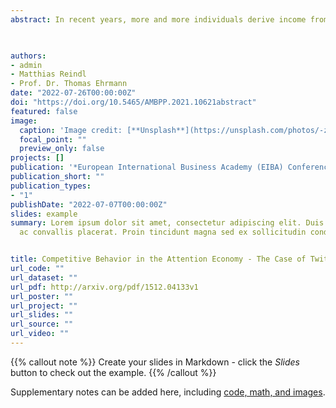 ```yaml
---
abstract: In recent years, more and more individuals derive income from online work, often relying on platforms to distribute their products and services. An interesting industry in that context is that of user-generated content platforms. To create maximum user attention, these platforms typically require their contributors to grant users free access to their content. Professional contributors can therefore only monetize their content subsequently (e.g. through advertisement deals), with the income potential being highly dependent on the user attention they create. To study the competitive behavior of these individual contributors, we use the live streaming platform Twitch, where users broadcast a diverse portfolio of entertaining and interactive live video content. In the absence of price competition, professional contributors (streamers) can only choose what type of content they offer and when to do so. Furthermore, streamers have complete information on the moves of their competitors and can adapt in a timely manner, whereas viewers face relatively low switching costs. In this context, we provide empirical results, showing that streamers tend to pursue temporary clustering strategies in timing and content choice, similarly to the basic ideas of the Hotelling-model. However, not all components of these strategies seem to actually increase audience size.

  

authors:
- admin
- Matthias Reindl
- Prof. Dr. Thomas Ehrmann
date: "2022-07-26T00:00:00Z"
doi: "https://doi.org/10.5465/AMBPP.2021.10621abstract"
featured: false
image: 
  caption: 'Image credit: [**Unsplash**](https://unsplash.com/photos/-zBngA6zcc8)'
  focal_point: ""
  preview_only: false
projects: []
publication: '*European International Business Academy (EIBA) Conference 2022*'
publication_short: ""
publication_types: 
- "1"
publishDate: "2022-07-07T00:00:00Z"
slides: example
summary: Lorem ipsum dolor sit amet, consectetur adipiscing elit. Duis posuere tellus
  ac convallis placerat. Proin tincidunt magna sed ex sollicitudin condimentum.


title: Competitive Behavior in the Attention Economy - The Case of Twitch Streamers
url_code: ""
url_dataset: ""
url_pdf: http://arxiv.org/pdf/1512.04133v1
url_poster: ""
url_project: ""
url_slides: ""
url_source: ""
url_video: ""
---
```




{{% callout note %}}
Create your slides in Markdown - click the *Slides* button to check out the example.
{{% /callout %}}

Supplementary notes can be added here, including [code, math, and images](https://wowchemy.com/docs/writing-markdown-latex/).
